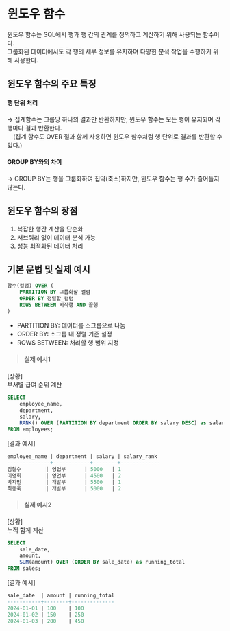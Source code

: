 # 윈도우 함수
윈도우 함수는 SQL에서 행과 행 간의 관계를 정의하고 계산하기 위해 사용되는 함수이다. <br>
그룹화된 데이터에서도 각 행의 세부 정보를 유지하며 다양한 분석 작업을 수행하기 위해 사용한다.

## 윈도우 함수의 주요 특징

#### 행 단위 처리
→ 집계함수는 그룹당 하나의 결과만 반환하지만, 윈도우 함수는 모든 행이 유지되며 각 행마다 결과 반환한다. <br>
　(집계 함수도 OVER 절과 함께 사용하면 윈도우 함수처럼 행 단위로 결과를 반환할 수 있다.)

#### GROUP BY와의 차이
→ GROUP BY는 행을 그룹화하여 집약(축소)하지만, 윈도우 함수는 행 수가 줄어들지 않는다.

## 윈도우 함수의 장점
1. 복잡한 행간 계산을 단순화
2. 서브쿼리 없이 데이터 분석 가능
3. 성능 최적화된 데이터 처리

## 기본 문법 및 실제 예시
```SQL
함수(컬럼) OVER (
    PARTITION BY 그룹화할_컬럼
    ORDER BY 정렬할_컬럼
    ROWS BETWEEN 시작행 AND 끝행
)
```
+ PARTITION BY: 데이터를 소그룹으로 나눔
+ ORDER BY: 소그룹 내 정렬 기준 설정
+ ROWS BETWEEN: 처리할 행 범위 지정

> #### 실제 예시1
[상황] <br>
부서별 급여 순위 계산
```SQL
SELECT
    employee_name,
    department,
    salary,
    RANK() OVER (PARTITION BY department ORDER BY salary DESC) as salary_rank
FROM employees;
```

[결과 예시]
```SQL
employee_name | department | salary | salary_rank
--------------+------------+--------+-------------
김철수        | 영업부      | 5000   | 1
이영희        | 영업부      | 4500   | 2
박지민        | 개발부      | 5500   | 1
최동욱        | 개발부      | 5000   | 2
```

> #### 실제 예시2
[상황] <br>
누적 합계 계산
```SQL
SELECT 
    sale_date,
    amount,
    SUM(amount) OVER (ORDER BY sale_date) as running_total
FROM sales;
```

[결과 예시]
```SQL
sale_date  | amount | running_total
-----------+--------+--------------
2024-01-01 | 100    | 100
2024-01-02 | 150    | 250
2024-01-03 | 200    | 450
```
